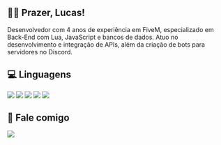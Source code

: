 ## 🙋‍♂️ Prazer, Lucas!

Desenvolvedor com 4 anos de experiência em FiveM, especializado em Back-End com Lua, JavaScript e bancos de dados. Atuo no desenvolvimento e integração de APIs, além da criação de bots para servidores no Discord.
## 💻 Linguagens
  <a href ="" target="_blank"><img src="https://img.shields.io/badge/Lua-2C2D72?style=for-the-badge&logo=lua&logoColor=white" target="_blank"></a>
  <a href ="" target="_blank"><img src="https://img.shields.io/badge/JavaScript-F7DF1E?style=for-the-badge&logo=javascript&logoColor=black" target="_blank"></a>
  <a href ="" target="_blank"><img src="https://img.shields.io/badge/MariaDB-003545?style=for-the-badge&logo=mariadb&logoColor=white" target="_blank"></a>
  <a href ="" target="_blank"><img src="https://img.shields.io/badge/MySQL-005C84?style=for-the-badge&logo=mysql&logoColor=white" target="_blank"></a>
  <a href ="" target="_blank"><img src="https://img.shields.io/badge/SQLite-07405E?style=for-the-badge&logo=sqlite&logoColor=white" target="_blank"></a>
## 💬 Fale comigo
  <a href ="https://discord.com/users/590594125519126558" target="_blank"><img src="https://img.shields.io/badge/Discord-7289DA?style=for-the-badge&logo=discord&logoColor=white" target="_blank"></a>
